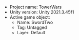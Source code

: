 <!-- UNITY CODE ASSIST INSTRUCTIONS START -->
- Project name: TowerWars
- Unity version: Unity 2021.3.45f1
- Active game object:
  - Name: SwordTwo
  - Tag: Untagged
  - Layer: Default
<!-- UNITY CODE ASSIST INSTRUCTIONS END -->